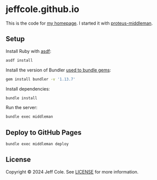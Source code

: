 # jeffcole.github.io

This is the code for [my homepage]. I started it with [proteus-middleman].

## Setup

Install Ruby with [asdf]:

```sh
asdf install
```

Install the version of Bundler [used to bundle gems]:

```sh
gem install bundler -v '1.13.7'
```

Install dependencies:

```sh
bundle install
```

Run the server:

```sh
bundle exec middleman
```

## Deploy to GitHub Pages

```sh
bundle exec middleman deploy
```

## License

Copyright © 2024 Jeff Cole. See [LICENSE](LICENSE) for more information.

[my homepage]: http://jeff-cole.com
[proteus-middleman]: https://github.com/thoughtbot/proteus-middleman
[asdf]: https://asdf-vm.com
[used to bundle gems]: https://github.com/rubygems/bundler/issues/6865#issuecomment-452831908
